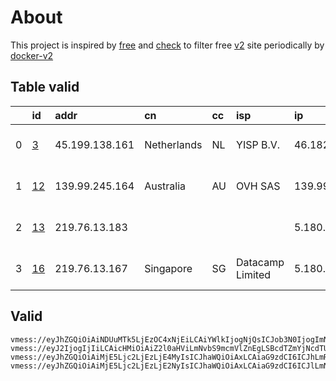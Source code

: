
# About

This project is inspired by [free](https://github.com/freefq/free) and [check](https://github.com/yeahwu/check) to filter free [v2](https://github.com/v2fly/v2ray-core) site periodically by [docker-v2](https://hub.docker.com/r/v2ray/official)

    

## Table valid
|    | id                   | addr           | cn          | cc   | isp              | ip             | chatgpt          |
|---:|:---------------------|:---------------|:------------|:-----|:-----------------|:---------------|:-----------------|
|  0 | [3](config/3.json)   | 45.199.138.161 | Netherlands | NL   | YISP B.V.        | 46.182.107.129 | Yes (Region: NL) |
|  1 | [12](config/12.json) | 139.99.245.164 | Australia   | AU   | OVH SAS          | 139.99.130.144 | Yes (Region: AU) |
|  2 | [13](config/13.json) | 219.76.13.183  |             |      |                  | 5.180.78.163   | Yes (Region: SG) |
|  3 | [16](config/16.json) | 219.76.13.167  | Singapore   | SG   | Datacamp Limited | 5.180.78.163   | Yes (Region: SG) |

## Valid
```
vmess://eyJhZGQiOiAiNDUuMTk5LjEzOC4xNjEiLCAiYWlkIjogNjQsICJob3N0IjogImNhLmlsb3Zlc2NwLmNvbSIsICJpZCI6ICI5NTQ5YTJjZi0xMjliLTQzYTEtODhkYi1lZjdmNjQ4ZGU3NGEiLCAibmV0IjogInRjcCIsICJwYXRoIjogIi9zaGlya2VyIiwgInBvcnQiOiA0NjczNSwgInBzIjogImdpdGh1Yi5jb20vZnJlZWZxIC0gXHU3ZjhlXHU1NmZkXHU1MmEwXHU1MjI5XHU3OThmXHU1YzNjXHU0ZTlhXHU1ZGRlXHU1NzIzXHU0ZjU1XHU1ODVlTVVMVEFDT01cdTY3M2FcdTYyM2YgMyIsICJ0bHMiOiAiIiwgInR5cGUiOiAiYXV0byIsICJzZWN1cml0eSI6ICJhdXRvIiwgInNraXAtY2VydC12ZXJpZnkiOiB0cnVlLCAic25pIjogIiJ9
vmess://eyJ2IjogIjIiLCAicHMiOiAiZ2l0aHViLmNvbS9mcmVlZnEgLSBcdTZmYjNcdTU5MjdcdTUyMjlcdTRlOWFcdTYwODlcdTVjM2NPVkggMTIiLCAiYWRkIjogIjEzOS45OS4yNDUuMTY0IiwgInBvcnQiOiAiNDk5MjEiLCAidHlwZSI6ICJub25lIiwgImlkIjogIjQxODA0OGFmLWEyOTMtNGI5OS05YjBjLTk4Y2EzNTgwZGQyNCIsICJhaWQiOiAiNjQiLCAibmV0IjogInRjcCIsICJwYXRoIjogIi8iLCAiaG9zdCI6ICIiLCAidGxzIjogIiJ9
vmess://eyJhZGQiOiAiMjE5Ljc2LjEzLjE4MyIsICJhaWQiOiAxLCAiaG9zdCI6ICJhLmRiLWxpbmsuaW4iLCAiaWQiOiAiN2ZjYjRhMjctZjgxOC0zMzc3LWFmNTYtY2MwOGJjYjQyYjVkIiwgIm5ldCI6ICJ3cyIsICJwYXRoIjogIi9kYiIsICJwb3J0IjogNDQzLCAicHMiOiAiZ2l0aHViLmNvbS9mcmVlZnEgLSBcdTk5OTlcdTZlMmZcdTc1MzVcdThiYWZcdTc2YzhcdTc5ZDFcdTY3MDlcdTk2NTBcdTUxNmNcdTUzZjggMTMiLCAidGxzIjogInRscyIsICJ0eXBlIjogImF1dG8iLCAic2VjdXJpdHkiOiAiYXV0byIsICJza2lwLWNlcnQtdmVyaWZ5IjogdHJ1ZSwgInNuaSI6ICIifQ==
vmess://eyJhZGQiOiAiMjE5Ljc2LjEzLjE2NyIsICJhaWQiOiAxLCAiaG9zdCI6ICJlLmNuLWRiLnRvcCIsICJpZCI6ICI3ZmNiNGEyNy1mODE4LTMzNzctYWY1Ni1jYzA4YmNiNDJiNWQiLCAibmV0IjogIndzIiwgInBhdGgiOiAiL2RiIiwgInBvcnQiOiA0NDMsICJwcyI6ICJnaXRodWIuY29tL2ZyZWVmcSAtIFx1OTk5OVx1NmUyZlx1NzUzNVx1OGJhZlx1NzZjOFx1NzlkMVx1NjcwOVx1OTY1MFx1NTE2Y1x1NTNmOCAxNiIsICJ0bHMiOiAidGxzIiwgInR5cGUiOiAiYXV0byIsICJzZWN1cml0eSI6ICJhdXRvIiwgInNraXAtY2VydC12ZXJpZnkiOiB0cnVlLCAic25pIjogIiJ9
```

